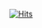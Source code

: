 [![Hits](https://hits.seeyoufarm.com/api/count/incr/badge.svg?url=https%3A%2F%2Fgithub.com%2Fgjbae1212%2Fhit-counter&count_bg=%23FD9595&title_bg=%23555555&icon=android.svg&icon_color=%23D7FFB7&title=hits&edge_flat=false)](https://hits.seeyoufarm.com)
